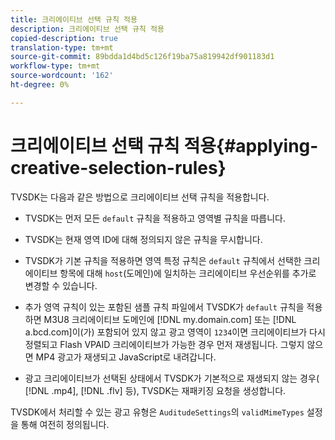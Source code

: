 ```yaml
---
title: 크리에이티브 선택 규칙 적용
description: 크리에이티브 선택 규칙 적용
copied-description: true
translation-type: tm+mt
source-git-commit: 89bdda1d4bd5c126f19ba75a819942df901183d1
workflow-type: tm+mt
source-wordcount: '162'
ht-degree: 0%

---
```



# 크리에이티브 선택 규칙 적용{#applying-creative-selection-rules}

TVSDK는 다음과 같은 방법으로 크리에이티브 선택 규칙을 적용합니다.

* TVSDK는 먼저 모든 `default` 규칙을 적용하고 영역별 규칙을 따릅니다.
* TVSDK는 현재 영역 ID에 대해 정의되지 않은 규칙을 무시합니다.
* TVSDK가 기본 규칙을 적용하면 영역 특정 규칙은 `default` 규칙에서 선택한 크리에이티브 항목에 대해 `host`(도메인)에 일치하는 크리에이티브 우선순위를 추가로 변경할 수 있습니다.

* 추가 영역 규칙이 있는 포함된 샘플 규칙 파일에서 TVSDK가 `default` 규칙을 적용하면 M3U8 크리에이티브 도메인에 [!DNL my.domain.com] 또는 [!DNL a.bcd.com]이(가) 포함되어 있지 않고 광고 영역이 `1234`이면 크리에이티브가 다시 정렬되고 Flash VPAID 크리에이티브가 가능한 경우 먼저 재생됩니다. 그렇지 않으면 MP4 광고가 재생되고 JavaScript로 내려갑니다.

* 광고 크리에이티브가 선택된 상태에서 TVSDK가 기본적으로 재생되지 않는 경우( [!DNL .mp4], [!DNL .flv] 등), TVSDK는 재패키징 요청을 생성합니다.

TVSDK에서 처리할 수 있는 광고 유형은 `AuditudeSettings`의 `validMimeTypes` 설정을 통해 여전히 정의됩니다.
